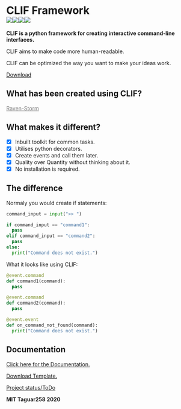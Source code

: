 # CLIF Framework<br><img src="https://img.shields.io/badge/Language-Python3-blue"><img src="https://img.shields.io/badge/Status-Beta-orange"><img src="https://img.shields.io/badge/Version-1.1.5-red"><img src="https://img.shields.io/badge/Licence-MIT-yellowgreen">
**CLIF is a python framework for creating interactive command-line interfaces.**

CLIF aims to make code more human-readable.

CLIF can be optimized the way you want to make your ideas work.

<a href="https://github.com/Taguar258/CLIF#documentation">Download</a>

## What has been created using CLIF?

<a style="color: grey" href="https://github.com/Taguar258/Raven-Storm/">Raven-Storm</a>

## What makes it different?
- [x] Inbuilt toolkit for common tasks.
- [x] Utilises python decorators.
- [x] Create events and call them later.
- [x] Quality over Quantity without thinking about it.
- [x] No installation is required.

## The difference
Normaly you would create if statements:
```python
command_input = input(">> ")

if command_input == "command1":
  pass
elif command_input == "command2":
  pass
else:
  print("Command does not exist.")
```

What it looks like using CLIF:
```python
@event.command
def command1(command):
  pass

@event.command
def command2(command):
  pass

@event.event
def on_command_not_found(command):
  print("Command does not exist.")
```

## Documentation

<a href="https://github.com/Taguar258/CLIF/blob/master/docs/">Click here for the Documentation.</a>

<a href="https://github.com/Taguar258/CLIF/releases/download/1.1/CLIF-Clean.zip">Download Template.</a>

<a href="https://github.com/Taguar258/CLIF/projects/1">Project status/ToDo</a>

<!--![Preview]()-->

**MIT Taguar258 2020**
